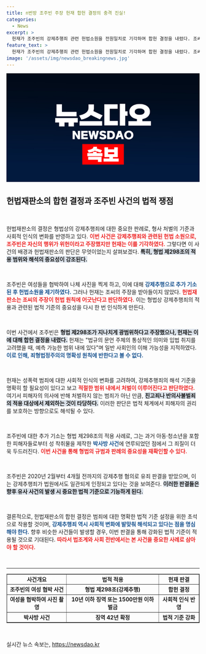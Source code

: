 ```yaml
---
title: n번방 조주빈 주장 헌재 합헌 결정의 충격 진실!
categories:
  - News
excerpt: >
  헌재가 조주빈의 강제추행죄 관련 헌법소원을 전원일치로 기각하며 합헌 결정을 내렸다. 조씨는 처벌 범위가 과도하다고 주장했지만, 헌재는 법의 명확성을 강조하며 사회의 강력한 성폭력 범죄 인식을 지지했다.
feature_text: >
  헌재가 조주빈의 강제추행죄 관련 헌법소원을 전원일치로 기각하며 합헌 결정을 내렸다. 조씨는 처벌 범위가 과도하다고 주장했지만, 헌재는 법의 명확성을 강조하며 사회의 강력한 성폭력 범죄 인식을 지지했다.
image: '/assets/img/newsdao_breakingnews.jpg'
---
```


<p><img src="/assets/img/newsdao_breakingnews.jpg" alt="koreaapp 속보" /></p>

<h2 data-ke-size="size26">헌법재판소의 합헌 결정과 조주빈 사건의 법적 쟁점</h2>

<p data-ke-size="size16">&nbsp;</p>

<p>헌법재판소의 결정은 형법상의 강제추행죄에 대한 중요한 판례로, 형사 처벌의 기준과 사회적 인식의 변화를 반영하고 있다. <b><span style="color: #ee2323;">이번 사건은 강제추행죄와 관련된 헌법 소원으로, 조주빈은 자신의 행위가 위헌이라고 주장했지만 헌재는 이를 기각하였다.</span></b> 그렇다면 이 사건의 배경과 헌법재판소의 판단은 무엇이었는지 살펴보겠다. <b><span style="background-color: #21538527;">특히, 형법 제298조의 적용 범위와 해석의 중요성이 강조된다.</span></b></p>

<p data-ke-size="size16">&nbsp;</p>

<p>조주빈은 여성들을 협박하여 나체 사진을 찍게 하고, 이에 대해 <b><span style="color: #1a5490;">강제추행으로 추가 기소된 후 헌법소원을 제기하였다.</span></b> 그러나 헌재는 조씨의 주장을 받아들이지 않았다. <b><span style="color: #ee2323;">헌법재판소는 조씨의 주장이 헌법 원칙에 어긋난다고 판단하였다.</span></b> 이는 형법상 강제추행죄의 적용과 관련된 법적 기준의 중요성을 다시 한 번 인식하게 만든다.</p>

<p data-ke-size="size16">&nbsp;</p>

<p>이번 사건에서 조주빈은 <b><span style="background-color: #21538527;">형법 제298조가 지나치게 광범위하다고 주장했으나, 헌재는 이에 대해 합헌 결정을 내렸다.</span></b> 헌재는 "법규의 문언 주체의 통상적인 의미와 입법 취지를 고려했을 때, 예측 가능한 범위 내에 있다"며 일반 사회인의 이해 가능성을 지적하였다. <b><span style="color: #1a5490;">이로 인해, 죄형법정주의의 명확성 원칙에 반한다고 볼 수 없다.</span></b></p>

<p data-ke-size="size16">&nbsp;</p>

<p>헌재는 성폭력 범죄에 대한 사회적 인식의 변화를 고려하여, 강제추행죄의 해석 기준을 명확히 할 필요성이 있다고 보고 <b><span style="color: #ee2323;">적절한 범위 내에서 처벌이 이루어진다고 판단하였다.</span></b> 여기서 피해자의 의사에 반해 처벌하지 않는 범죄가 아닌 만큼, <b><span style="background-color: #21538527;">친고죄나 반의사불벌죄의 적용 대상에서 제외하는 것이 타당하다.</span></b> 이러한 판단은 법적 체계에서 피해자의 권리를 보호하는 방향으로도 해석될 수 있다.</p>

<p data-ke-size="size16">&nbsp;</p>

<p>조주빈에 대한 추가 기소는 형법 제298조의 적용 사례로, 그는 과거 아동·청소년을 포함한 피해자들로부터 성 착취물을 제작한 <b><span style="color: #1a5490;">박사방 사건</span></b>에 연루되었던 점에서 그 죄질이 더욱 두드러진다. <b><span style="color: #ee2323;">이번 사건을 통해 형법의 규범과 판례의 중요성을 재확인할 수 있다.</span></b></p>

<p data-ke-size="size16">&nbsp;</p>

<p>조주빈은 2020년 2월부터 4개월 전까지의 강제추행 혐의로 유죄 판결을 받았으며, 이는 강제추행죄가 법원에서도 일관되게 인정되고 있다는 것을 보여준다. <b><span style="background-color: #21538527;">이러한 판결들은 향후 유사 사건의 발생 시 중요한 법적 기준으로 기능하게 된다.</span></b></p>

<p data-ke-size="size16">&nbsp;</p>

<p>결론적으로, 헌법재판소의 합헌 결정은 범죄에 대한 명확한 법적 기준 설정을 위한 초석으로 작용할 것이며, <b><span style="color: #1a5490;">강제추행죄 역시 사회적 변화에 발맞춰 해석되고 있다는 점을 명심해야 한다.</span></b> 향후 비슷한 사건들이 발생할 경우, 이번 판결을 통해 강화된 법적 기준이 적용될 것으로 기대된다. <b><span style="color: #ee2323;">따라서 법조계와 사회 전반에서는 본 사건을 중요한 사례로 삼아야 할 것이다.</span></b></p>

<p data-ke-size="size16">&nbsp;</p>

<hr />

<table style="width: 100%; border-collapse: collapse;" border="1">
<tr>
<td style="text-align: center; height: 17px;"><b>사건개요</b></td>
<td style="text-align: center; height: 17px;"><b>법적 적용</b></td>
<td style="text-align: center; height: 17px;"><b>헌재 판결</b></td>
</tr>
<tr>
<td style="text-align: center; height: 17px;"><b>조주빈의 여성 협박 사건</b></td>
<td style="text-align: center; height: 17px;"><b>형법 제298조(강제추행)</b></td>
<td style="text-align: center; height: 17px;"><b>합헌 결정</b></td>
</tr>
<tr>
<td style="text-align: center; height: 17px;"><b>여성을 협박하여 사진 촬영</b></td>
<td style="text-align: center; height: 17px;"><b>10년 이하 징역 또는 1500만원 이하 벌금</b></td>
<td style="text-align: center; height: 17px;"><b>사회적 인식 반영</b></td>
</tr>
<tr>
<td style="text-align: center; height: 17px;"><b>박사방 사건</b></td>
<td style="text-align: center; height: 17px;"><b>징역 42년 확정</b></td>
<td style="text-align: center; height: 17px;"><b>법적 기준 강화</b></td>
</tr>
</table>

<p data-ke-size="size16">&nbsp;</p>
실시간 뉴스 속보는, <a href="https://newsdao.kr" rel="dofollow">https://newsdao.kr</a>



